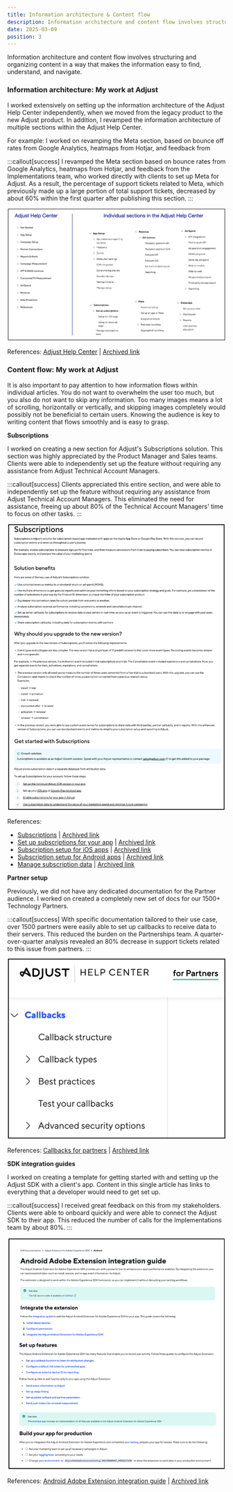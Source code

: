 ```yaml
---
title: Information architecture & Content flow
description: Information architecture and content flow involves structuring and organizing content in a way that makes the information easy to find, understand, and navigate.
date: 2025-03-09
position: 3
---
```


Information architecture and content flow involves structuring and organizing content in a way that makes the information easy to find, understand, and navigate.

### Information architecture: My work at Adjust

I worked extensively on setting up the information architecture of the Adjust Help Center independently, when we moved from the legacy product to the new Adjust product. In addition, I revamped the information architecture of multiple sections within the Adjust Help Center.

For example: I worked on revamping the Meta section, based on bounce off rates from Google Analytics, heatmaps from Hotjar, and feedback from 

:::callout[success]
I revamped the Meta section based on bounce rates from Google Analytics, heatmaps from Hotjar, and feedback from the Implementations team, who worked directly with clients to set up Meta for Adjust. As a result, the percentage of support tickets related to Meta, which previously made up a large portion of total support tickets, decreased by about 60% within the first quarter after publishing this section.
:::

![Information architecture Adjust Help Center](./information-architecture.jpeg)

References: <a href="https://help.adjust.com/en/marketer" target="_blank">Adjust Help Center</a> | <a href="https://archive.ph/Hf4oG" target="_blank">Archived link</a>

### Content flow: My work at Adjust

It is also important to pay attention to how information flows within individual articles. You do not want to overwhelm the user too much, but you also do not want to skip any information. Too many images means a lot of scrolling, horizontally or vertically, and skipping images completely would possibly not be beneficial to certain users. Knowing the audience is key to writing content that flows smoothly and is easy to grasp. 

__Subscriptions__

I worked on creating a new section for Adjust's Subscriptions solution. This section was highly appreciated by the Product Manager and Sales teams. Clients were able to independently set up the feature without requiring any assistance from Adjust Technical Account Managers. 

:::callout[success]
Clients appreciated this entire section, and were able to independently set up the feature without requiring any assistance from Adjust Technical Account Managers. This eliminated the need for assistance, freeing up about 80% of the Technical Account Managers' time to focus on other tasks.
:::

![Content flow Subscriptions](./content-flow-subscriptions.jpeg)

References:
- <a href="https://help.adjust.com/en/article/subscriptions" target="_blank">Subscriptions</a> | <a href="https://archive.ph/rUbcV" target="_blank">Archived link</a>
- <a href="https://help.adjust.com/en/article/set-up-subscriptions-for-your-app" target="_blank">Set up subscriptions for your app</a> | <a href="https://archive.ph/ZSNHP" target="_blank">Archived link</a>
- <a href="https://help.adjust.com/en/article/subscription-setup-for-ios-apps" target="_blank">Subscription setup for iOS apps</a> | <a href="https://archive.ph/JDqoI" target="_blank">Archived link</a>
- <a href="https://help.adjust.com/en/article/subscription-setup-for-android-apps" target="_blank">Subscription setup for Android apps</a> | <a href="https://archive.ph/5P2HD" target="_blank">Archived link</a>
- <a href="https://help.adjust.com/en/article/manage-subscription-data" target="_blank">Manage subscription data</a> | <a href="https://archive.ph/PAFow" target="_blank">Archived link</a>

__Partner setup__

Previously, we did not have any dedicated documentation for the Partner audience. I worked on created a completely new set of docs for our 1500+ Technology Partners. 

:::callout[success]
With specific documentation tailored to their use case, over 1500 partners were easily able to set up callbacks to receive data to their servers. This reduced the burden on the Partnerships team. A quarter-over-quarter analysis revealed an 80% decrease in support tickets related to this issue from partners.
:::

![Content flow Partners](./content-flow-partners.jpeg)

References: <a href="https://help.adjust.com/en/article/callbacks-partner" target="_blank">Callbacks for partners</a> | <a href="https://archive.ph/CkhIV" target="_blank">Archived link</a>

__SDK integration guides__

I worked on creating a template for getting started with and setting up the Adjust SDK with a client's app. Content in this single article has links to everything that a developer would need to get set up. 

:::callout[success]
I received great feedback on this from my stakeholders. Clients were able to onboard quickly and were able to connect the Adjust SDK to their app. This reduced the number of calls for the Implementations team by about 80%. 
:::

![Content flow SDK integration guides](./content-flow-sdk-integration.jpeg)

References: <a href="https://dev.adjust.com/en/sdk/adobe-extension/android" target="_blank">Android Adobe Extension integration guide</a> | <a href="https://archive.ph/1xXuN" target="_blank">Archived link</a>
